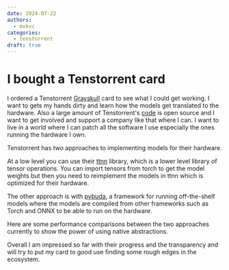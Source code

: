 ```yaml
---
date: 2024-07-22
authors:
  - mvkvc
categories:
  - tenstorrent
draft: true
---
```


# I bought a Tenstorrent card

I ordered a Tenstorrent [Grayskull](https://tenstorrent.com/hardware/grayskull) card to see what I could get working. I want to gets my hands dirty and learn how the models get translated to the hardware. Also a large amount of Tenstorrent's [code](https://github.com/tenstorrent) is open source and I want to get involved and support a company like that where I can. I want to live in a world where I can patch all the software I use especially the ones running the hardware I own.

<!-- Go into what makes their approach interesting -->

Tenstorrent has two approaches to implementing models for their hardware. 

At a low level you can use their [ttnn]() library, which is a lower level library of tensor operations. You can import tensors from torch to get the model weights but then you need to reimplement the models in ttnn which is optimized for their hardware.

<!-- Show ttnn examples -->

 The other approach is with [pybuda](), a framework for running off-the-shelf models where the models are compiled from other frameworks such as Torch and ONNX to be able to run on the hardware.

<!-- How do they do this -->

<!-- Show examples -->

Here are some performance comparisons between the two approaches currently to show the power of using native abstractions.

<!-- Show comparisons -->

Overall I am impressed so far with their progress and the transparency and will try to put my card to good use finding some rough edges in the ecosystem.
